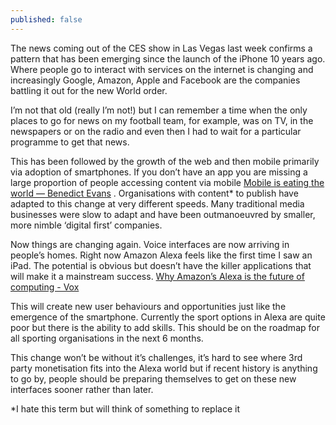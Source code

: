 ```yaml
---
published: false
---
```

The news coming out of the CES show in Las Vegas last week confirms a pattern that has been emerging since the launch of the iPhone 10 years ago. Where people go to interact with services on the internet is changing and increasingly Google, Amazon, Apple and Facebook are the companies battling it out for the new World order.

I’m not that old (really I’m not!) but I can remember a time when the only places to go for news on my football team, for example, was on TV, in the newspapers or on the radio and even then I had to wait for a particular programme to get that news.

This has been followed by the growth of the web and then mobile primarily via adoption of smartphones. If you don’t have an app you are missing a large proportion of people accessing content via mobile [Mobile is eating the world — Benedict Evans](http://ben-evans.com/benedictevans/2016/12/8/mobile-is-eating-the-world) .  Organisations with content* to publish have adapted to this change at very different speeds. Many traditional media businesses were slow to adapt and have been outmanoeuvred by smaller, more nimble ‘digital first’ companies.

Now things are changing again. Voice interfaces are now arriving in people’s homes. Right now Amazon Alexa feels like the first time I saw an iPad. The potential is obvious but doesn’t have the killer applications that will make it a mainstream success.
[Why Amazon’s Alexa is the future of computing - Vox](http://www.vox.com/new-money/2017/1/6/14186076/amazons-alexa-future-computing)

This will create new user behaviours and opportunities just like the emergence of the smartphone. Currently the sport options in Alexa are quite poor but there is the ability to add skills. This should be on the roadmap for all sporting organisations in the next 6 months.

This change won’t be without it’s challenges, it’s hard to see where 3rd party monetisation fits into the Alexa world but if recent history is anything to go by, people should be preparing themselves to get on these new interfaces sooner rather than later.

*I hate this term but will think of something to replace it
